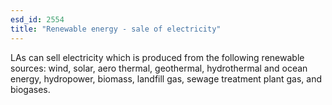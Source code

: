 ```yaml
---
esd_id: 2554
title: "Renewable energy - sale of electricity"
---
```


LAs can sell electricity which is produced from the following renewable sources: wind, solar, aero thermal, geothermal, hydrothermal and ocean energy, hydropower, biomass, landfill gas, sewage treatment plant gas, and biogases. 

